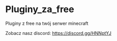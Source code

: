# Pluginy_za_free
Pluginy z free na twój serwer minecraft 

Zobacz nasz discord: https://discord.gg/HNNptYJ

